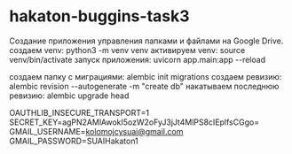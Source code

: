 # hakaton-buggins-task3
Создание приложения управления папками и файлами на Google Drive.
создаем venv: python3 -m venv venv
активируем venv: source venv/bin/activate
запуск приложения: uvicorn app.main:app --reload

создаем папку с миграциями: alembic init migrations
создаем ревизию: alembic revision --autogenerate -m "create db"
накатываем последнюю ревизию: alembic upgrade head

OAUTHLIB_INSECURE_TRANSPORT=1
SECRET_KEY=agPN2AMlAwokI5ozW2oFyJ3jJt4MlPS8cIEplfsCGgo=
GMAIL_USERNAME=kolomojcysuai@gmail.com
GMAIL_PASSWORD=SUAIHakaton1


